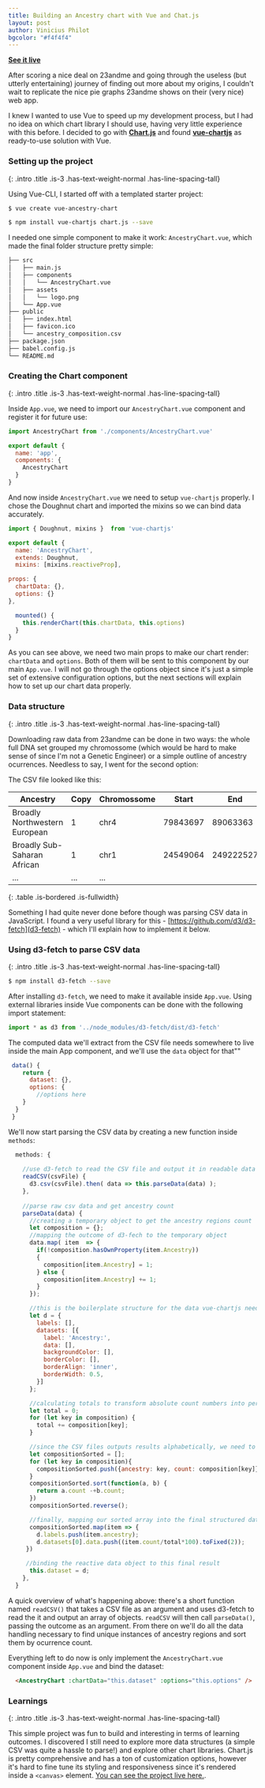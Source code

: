 ```yaml
---
title: Building an Ancestry chart with Vue and Chat.js
layout: post
author: Vinicius Philot
bgcolor: "#f4f4f4"
---
```


[**See it live**](https://hardcore-shaw-54dbef.netlify.com)

After scoring a nice deal on 23andme and going through the useless (but utterly entertaining) journey of finding out more about my origins, I couldn't wait to replicate the nice pie graphs 23andme shows on their (very nice) web app. 

I knew I wanted to use Vue to speed up my development process, but I had no idea on which chart library I should use, having very little experience with this before. I decided to go with [**Chart.js**](https://www.chartjs.org/) and found [**vue-chartjs**](https://vue-chartjs.org/) as ready-to-use solution with Vue.

### Setting up the project
{: .intro .title .is-3 .has-text-weight-normal .has-line-spacing-tall}


Using Vue-CLI, I started off with a templated starter project:

```bash
$ vue create vue-ancestry-chart
```

```bash
$ npm install vue-chartjs chart.js --save
```

I needed one simple component to make it work: `AncestryChart.vue`, which made the final folder structure pretty simple:

```bash
├── src
│   ├── main.js
│   ├── components
│   │   └── AncestryChart.vue
│   ├── assets
│   │   └── logo.png
│   └── App.vue
├── public
│   ├── index.html
│   ├── favicon.ico
│   └── ancestry_composition.csv
├── package.json
├── babel.config.js
└── README.md
```
### Creating the Chart component
{: .intro .title .is-3 .has-text-weight-normal .has-line-spacing-tall}

Inside `App.vue`, we need to import our `AncestryChart.vue` component and register it for future use:

```js
import AncestryChart from './components/AncestryChart.vue'

export default {
  name: 'app',
  components: {
    AncestryChart
  }
}
```

And now inside `AncestryChart.vue` we need to setup `vue-chartjs` properly. I chose the Doughnut chart and imported the mixins so we can bind data accurately.

```js
import { Doughnut, mixins }  from 'vue-chartjs'

export default {
  name: 'AncestryChart',
  extends: Doughnut,
  mixins: [mixins.reactiveProp],

props: {
  chartData: {},
  options: {}
},

  mounted() {
    this.renderChart(this.chartData, this.options)
  }
}
```

As you can see above, we need two main props to make our chart render: `chartData` and `options`. Both of them will be sent to this component by our main `App.vue`. I will not go through the options object since it's just a simple set of extensive configuration options, but the next sections will explain how to set up our chart data properly.


### Data structure
{: .intro .title .is-3 .has-text-weight-normal .has-line-spacing-tall}

Downloading raw data from 23andme can be done in two ways: the whole full DNA set grouped my chromossome (which would be hard to make sense of since I'm not a Genetic Engineer) or a simple outline of ancestry ocurrences. Needless to say, I went for the second option:

The CSV file looked like this:

| Ancestry                      	| Copy 	| Chromossome 	| Start    	| End       	|
|-------------------------------	|------	|-------------	|----------	|-----------	|
| Broadly Northwestern European 	| 1    	| chr4        	| 79843697 	| 89063363  	|
| Broadly Sub-Saharan African   	| 1    	| chr1        	| 24549064 	| 249222527 	|
| ...                           	| ... 	| ...         	|          	|           	|
{: .table .is-bordered .is-fullwidth}

Something I had quite never done before though was parsing CSV data in JavaScript. I found a very useful library for this -  [https://github.com/d3/d3-fetch](d3-fetch) - which I'll explain how to implement it below. 

### Using d3-fetch to parse CSV data
{: .intro .title .is-3 .has-text-weight-normal .has-line-spacing-tall}

```bash
$ npm install d3-fetch --save
```

After installing `d3-fetch`, we need to make it available inside `App.vue`. Using external libraries inside Vue components can be done with the following import statement:

```js
import * as d3 from '../node_modules/d3-fetch/dist/d3-fetch'
```

The computed data we'll extract from the CSV file needs somewhere to live inside the main App component, and we'll use the `data` object for that""

```js
 data() {
    return {
      dataset: {},
      options: {
        //options here
    }
  }
 }
```
We'll now start parsing the CSV data by creating a new function inside `methods`:

```js
  methods: {
    
    //use d3-fetch to read the CSV file and output it in readable data
    readCSV(csvFile) {
      d3.csv(csvFile).then( data => this.parseData(data) );
    },
    
    //parse raw csv data and get ancestry count
    parseData(data) {
      //creating a temporary object to get the ancestry regions count
      let composition = {};
      //mapping the outcome of d3-fech to the temporary object
      data.map( item  => {
        if(!composition.hasOwnProperty(item.Ancestry)) 
        {
          composition[item.Ancestry] = 1;
        } else {
          composition[item.Ancestry] += 1;
        }
      });

      //this is the boilerplate structure for the data vue-chartjs needs
      let d = {
        labels: [],
        datasets: [{
          label: 'Ancestry:',
          data: [],
          backgroundColor: [],
          borderColor: [],
          borderAlign: 'inner',
          borderWidth: 0.5,
        }]
      };

      //calculating totals to transform absolute count numbers into percentages
      let total = 0;
      for (let key in composition) {
        total += composition[key];
      }

      //since the CSV files outputs results alphabetically, we need to sort them by count number
      let compositionSorted = [];
      for (let key in composition){
        compositionSorted.push({ancestry: key, count: composition[key]})
      }
      compositionSorted.sort(function(a, b) { 
        return a.count -+b.count;
      })
      compositionSorted.reverse();

      //finally, mapping our sorted array into the final structured data 
      compositionSorted.map(item => {
        d.labels.push(item.ancestry);
        d.datasets[0].data.push((item.count/total*100).toFixed(2));
     })

     //binding the reactive data object to this final result 
      this.dataset = d;
    },
  }
```
A quick overview of what's happening above: there's a short function named `readCSV()` that takes a CSV file as an argument and uses d3-fetch to read the it and output an array of objects. `readCSV` will then call `parseData()`, passing the outcome as an argument. From there on we'll do all the data handling necessary to find unique instances of ancestry regions and sort them by ocurrence count.

Everything left to do now is only implement the `AncestryChart.vue` component inside `App.vue` and bind the dataset:

```html
  <AncestryChart :chartData="this.dataset" :options="this.options" />
```


### Learnings
{: .intro .title .is-3 .has-text-weight-normal .has-line-spacing-tall}

This simple project was fun to build and interesting in terms of learning outcomes. I discovered I still need to explore more data structures (a simple CSV was quite a hassle to parse!) and explore other chart libraries. Chart.js is pretty comprehensive and has a ton of customization options, however it's hard to fine tune its styling and responsiveness since it's rendered inside a `<canvas>` element. [You can see the project live here.](https://gracious-cori-4bd380.netlify.com/).

